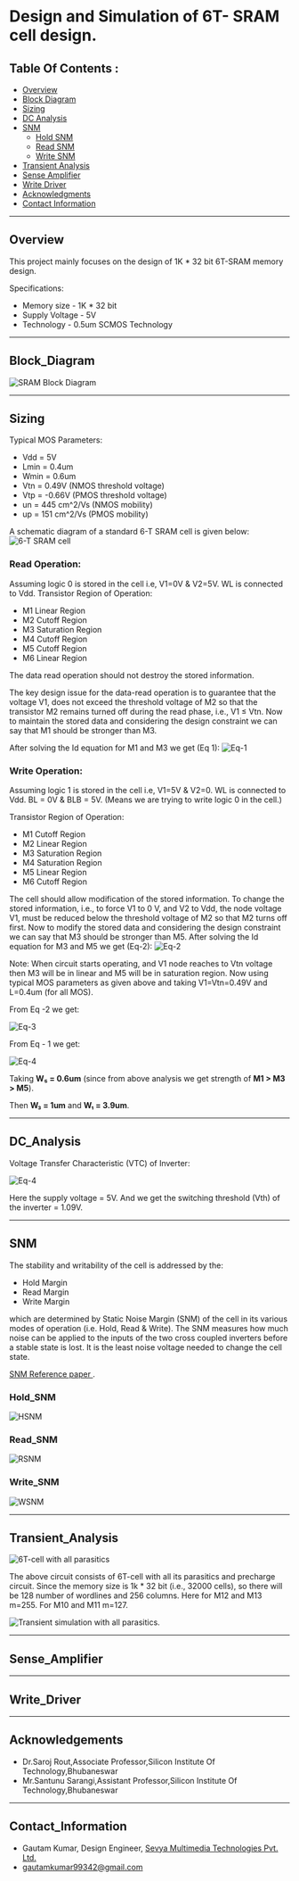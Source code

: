 #  Design and Simulation of 6T- SRAM cell design. 
## Table Of Contents :
 - [Overview](#Overview)
 - [Block Diagram](#Block_Diagram)
 - [Sizing](#Sizing)
 - [DC Analysis](#DC_Analysis)
 - [SNM](#SNM)
     - [Hold SNM](#Hold_SNM)
     - [Read SNM](#Read_SNM)
     - [Write SNM](#Write_SNM)
 - [Transient Analysis](#Transient_Analysis)
 - [Sense Amplifier](#Sense_Amplifier)
 - [Write Driver](#Write_Driver)
 - [Acknowledgments](#Acknowledgements)
 - [Contact Information](#Contact_Information)
 
---
## Overview
This project mainly focuses on the design of 1K * 32 bit 6T-SRAM memory design.

Specifications:
 - Memory size - 1K * 32 bit
 - Supply Voltage - 5V
 - Technology - 0.5um SCMOS Technology
---
## Block_Diagram

![SRAM Block Diagram](https://github.com/gautam19499/6T-SRAM_cell_design/blob/main/images/SRAM%20Block%20diagram.jpg)

---
## Sizing
Typical MOS Parameters:
-   Vdd = 5V
-   Lmin = 0.4um
-   Wmin = 0.6um
-   Vtn = 0.49V (NMOS threshold voltage)
-   Vtp = -0.66V (PMOS threshold voltage)
-   un = 445 cm^2/Vs (NMOS mobility)
-   up = 151 cm^2/Vs (PMOS mobility)

A schematic diagram of a standard 6-T SRAM cell is given below:
![6-T SRAM cell](https://github.com/gautam19499/6-T-SRAM-cell-design/blob/main/images/6-T%20SRAM%20cell.jpg)

### Read Operation:
Assuming logic 0 is stored in the cell i.e, V1=0V & V2=5V.
WL is connected to Vdd.
Transistor Region of Operation:

-   M1  Linear Region  
-   M2  Cutoff Region
-   M3  Saturation Region
-   M4  Cutoff Region
-   M5  Cutoff Region
-   M6  Linear Region

The data read operation should not destroy the stored information.

The key design issue for the data-read operation is to guarantee that the voltage V1, does not exceed the threshold voltage of M2 so that the transistor M2 remains turned off during the read phase, i.e., V1 ≤ Vtn.
Now to maintain the stored data and considering the design constraint we can say that M1 should be stronger than M3.

After solving the Id equation for M1 and M3 we get (Eq 1):
![Eq-1](https://github.com/gautam19499/6-T-SRAM-cell-design/blob/main/images/Eq-1.jpeg)

### Write Operation:
Assuming logic 1 is stored in the cell i.e, V1=5V & V2=0.
WL is connected to Vdd.
BL = 0V & BLB = 5V. (Means we are trying to write logic 0 in the cell.)

Transistor Region of Operation:

-   M1  Cutoff Region
-   M2  Linear Region
-   M3  Saturation Region
-   M4  Saturation Region
-   M5  Linear Region
-   M6  Cutoff Region

The cell should allow modification of the stored information.
To change the stored information, i.e., to force V1 to 0 V, and V2 to Vdd, the
node voltage V1, must be reduced below  the threshold voltage of M2 so that M2 turns off first.
Now to modify the stored data and considering the design constraint we can say that M3 should be stronger than M5.
After solving the Id equation for M3 and M5 we get (Eq-2):
![Eq-2](https://github.com/gautam19499/6-T-SRAM-cell-design/blob/main/images/Eq-2.jpeg)

Note: When circuit starts operating, and V1 node reaches to Vtn voltage then M3 will be in linear and M5 will be in saturation region.
Now using typical MOS parameters as given above and taking V1=Vtn=0.49V and L=0.4um (for all MOS).

From Eq -2 we get:

![Eq-3](https://github.com/gautam19499/6-T-SRAM-cell-design/blob/main/images/Eq-3.jpeg)

From Eq - 1 we get:

![Eq-4](https://github.com/gautam19499/6-T-SRAM-cell-design/blob/main/images/Eq-4.jpeg)

Taking **W₅ = 0.6um** (since from above analysis we get strength of **M1 > M3 > M5**).

Then **W₃ = 1um** and **W₁ = 3.9um**.

---
## DC_Analysis
Voltage Transfer Characteristic (VTC) of Inverter:

![Eq-4](https://github.com/gautam19499/6-T-SRAM-cell-design/blob/main/images/VTC_inverter.jpeg)

Here the supply voltage = 5V.
And we get the switching threshold (Vth) of the inverter = 1.09V.

---
## SNM
The stability and writability of the cell is addressed by the:
 - Hold Margin
 - Read Margin
 - Write Margin
 
 which are determined by Static Noise Margin (SNM) of the cell in its various modes of operation (i.e. Hold, Read & Write).
 The SNM measures how much noise can be applied to the inputs of the two cross coupled inverters before a stable state is lost.
 It is the least noise voltage needed to change the cell state.
 
[SNM Reference paper ](https://github.com/gautam19499/6-T-SRAM-cell-design/blob/main/docs/SNM.pdf).

### Hold_SNM

![HSNM](https://github.com/gautam19499/6-T-SRAM-cell-design/blob/main/images/HSNM.jpeg)

### Read_SNM

![RSNM](https://github.com/gautam19499/6-T-SRAM-cell-design/blob/main/images/RSNM.jpeg)

### Write_SNM

![WSNM](https://github.com/gautam19499/6-T-SRAM-cell-design/blob/main/images/WSNM.jpeg)

---
## Transient_Analysis

![6T-cell with all parasitics](https://github.com/gautam19499/6T-SRAM_cell_design/blob/main/images/6T-cell_parasitics.jpeg)

The above circuit consists of 6T-cell with all its parasitics and precharge circuit. Since the memory size is 1k * 32 bit  (i.e., 32000 cells), so there will be 128 number of wordlines and 256 columns.
Here for M12 and M13  m=255. 
For M10 and M11 m=127.

![Transient simulation with all parasitics.](https://github.com/gautam19499/6T-SRAM_cell_design/blob/main/images/tran_with_parasitics.jpeg)   


---
## Sense_Amplifier

---
## Write_Driver


---
## Acknowledgements

 -   Dr.Saroj Rout,Associate Professor,Silicon Institute Of Technology,Bhubaneswar
-   Mr.Santunu Sarangi,Assistant Professor,Silicon Institute Of Technology,Bhubaneswar

---
## Contact_Information

 - Gautam Kumar, Design Engineer, [Sevya Multimedia Technologies Pvt. Ltd.](https://sevyamultimedia.com/)
 - gautamkumar99342@gmail.com



